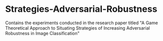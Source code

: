# Strategies-Adversarial-Robustness
Contains the experiments conducted in the research paper titled "A Game Theoretical Approach to Situating Strategies of Increasing Adversarial Robustness in Image Classification"
